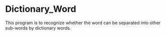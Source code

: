 # Dictionary_Word
This program is to recognize whether the word can be separated into other sub-words by dictionary words.
